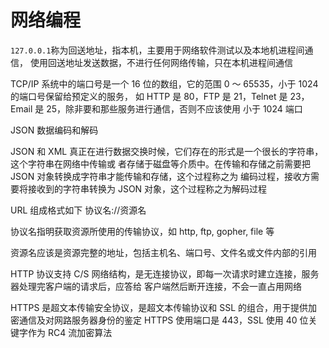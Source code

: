 # 网络编程

`127.0.0.1`称为回送地址，指本机，主要用于网络软件测试以及本地机进程间通信，
使用回送地址发送数据，不进行任何网络传输，只在本机进程间通信

TCP/IP 系统中的端口号是一个 16 位的数组，它的范围 0 ～ 65535，小于 1024 的端口号保留给预定义的服务，
如 HTTP 是 80，FTP 是 21，Telnet 是 23，Email 是 25，除非要和那些服务进行通信，否则不应该使用
小于 1024 端口

JSON 数据编码和解码

JSON 和 XML 真正在进行数据交换时候，它们存在的形式是一个很长的字符串，这个字符串在网络中传输或
者存储于磁盘等介质中。在传输和存储之前需要把 JSON 对象转换成字符串才能传输和存储，这个过程称之为
编码过程，接收方需要将接收到的字符串转换为 JSON 对象，这个过程称之为解码过程

URL 组成格式如下
协议名://资源名

协议名指明获取资源所使用的传输协议，如 http, ftp, gopher, file 等

资源名应该是资源完整的地址，包括主机名、端口号、文件名或文件内部的引用

HTTP 协议支持 C/S 网络结构，是无连接协议，即每一次请求时建立连接，服务器处理完客户端的请求后，应答给
客户端然后断开连接，不会一直占用网络

HTTPS 是超文本传输安全协议，是超文本传输协议和 SSL 的组合，用于提供加密通信及对网路服务器身份的鉴定
HTTPS 使用端口是 443，SSL 使用 40 位关键字作为 RC4 流加密算法
